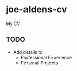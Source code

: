 # joe-aldens-cv

My CV.

## TODO

- Add details to:
  - Professional Experience
  - Personal Projects
